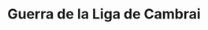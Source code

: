 ﻿---
title: "Guerra de la Liga de Cambrai"
permalink: periodes_330.html
layout: periode
dataInici: 1508
dataFi: 1516
sidebar: periodes
pares:
  - id: 326
    title: "Guerras Italianas"
    dataInici: "(1494)"
    dataFi: "(1559)"

fills:
  - id: 331
    title: "Batalla de Agnadello"
    dataInici: "(1509-05-14)"

  - id: 332
    title: "Batalla de Rávena"
    dataInici: "(1512-04-11)"

  - id: 931
    title: "Batalla de Novara"
    dataInici: "(1513-06-06)"

  - id: 759
    title: "Batalla de Flodden"
    dataInici: "(1513-09-09)"

  - id: 333
    title: "Batalla de Marignano"
    dataInici: "(1515-09-13)"
    dataFi: "(1515-09-14)"

jocsPrincipals:
jocsEscenaris:
jocsEpoca:
jocsEpocaEscenaris:
---
